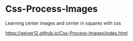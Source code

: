 # Css-Process-Images
Learning center images and center in squares with css

https://geiver12.github.io/Css-Process-Images/index.html

